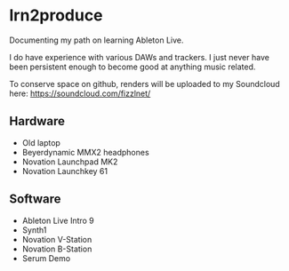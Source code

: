 # lrn2produce
Documenting my path on learning Ableton Live.

I do have experience with various DAWs and trackers. I just never have been persistent enough to 
become good at anything music related.

To conserve space on github, renders will be uploaded to my Soundcloud here:
https://soundcloud.com/fizzlnet/

## Hardware
* Old laptop
* Beyerdynamic MMX2 headphones
* Novation Launchpad MK2
* Novation Launchkey 61

## Software
* Ableton Live Intro 9
* Synth1
* Novation V-Station
* Novation B-Station
* Serum Demo
